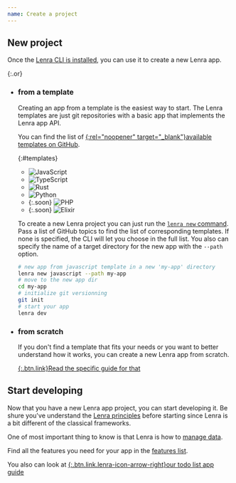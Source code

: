 ```yaml
---
name: Create a project
---
```


## New project

Once the [Lenra CLI is installed](./install.html), you can use it to create a new Lenra app.

{:.or}
- ### from **a template**

    Creating an app from a template is the easiest way to start.
    The Lenra templates are just git repositories with a basic app that implements the Lenra app API.

    You can find the list of [{:rel="noopener" target="_blank"}available templates on GitHub](https://github.com/search?q=topic%3Alenra+topic%3Atemplate&sort=stargazers&type=repositories).

    {:#templates}
    - ![JavaScript](/img/languages/javascript.svg)
    - ![TypeScript](/img/languages/typescript.svg)
    - ![Rust](/img/languages/rust.svg)
    - ![Python](/img/languages/python.svg)
    - {:.soon}
        ![PHP](/img/languages/php.svg)
    - {:.soon}
        ![Elixir](/img/languages/elixir.svg)

    To create a new Lenra project you can just run the [`lenra new` command](../references/cli/commands/new.html).
    Pass a list of GitHub topics to find the list of corresponding templates.
    If none is specified, the CLI will let you choose in the full list.
    You also can specify the name of a target directory for the new app with the `--path` option.

    ```bash
    # new app from javascript template in a new 'my-app' directory
    lenra new javascript --path my-app
    # move to the new app dir
    cd my-app
    # initialize git versionning
    git init
    # start your app
    lenra dev
    ```


- ### from **scratch**

    If you don't find a template that fits your needs or you want to better understand how it works, you can create a new Lenra app from scratch.

    [{:.btn.link}Read the specific guide for that](../guides/create-from-scratch.html)


## Start **developing**

Now that you have a new Lenra app project, you can start developing it.
Be shure you've understand the [Lenra principles](../guides/principles.html) before starting since Lenra is a bit different of the classical frameworks.

One of most important thing to know is that Lenra is how to [manage data](../features/data-management.md).

Find all the features you need for your app in the [features list](../features/).

You also can look at [{:.btn.link.lenra-icon-arrow-right}our todo list app guide](../guides/todo-list-app.html)